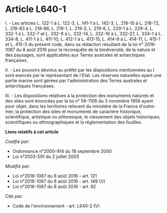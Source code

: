 # Article L640-1

I. - Les articles L. 122-1 à L. 122-3, L. 141-1 à L. 142-3, L. 218-10 à L. 218-72, L. 218-83 à L. 218-86, L. 219-1, L. 219-2,
L. 219-6, L. 229-1 à L. 229-4, L. 332-1 à L. 332-7 et L. 332-9 à L. 332-14, L. 332-16 à L. 332-27, L. 334-1 à L. 334-8, L.
411-1 à L. 411-10, L. 412-1 à L. 413-15, L. 414-9 à L. 414-11, L. 415-1 et L. 415-3 du présent code, dans sa rédaction
résultant de la loi n° 2016-1087 du 8 août 2016 pour la reconquête de la biodiversité, de la nature et des paysages, sont
applicables aux Terres australes et antarctiques françaises.

II. - Les pouvoirs dévolus au préfet par les dispositions mentionnées au I sont exercés par le représentant de l'Etat. Les
réserves naturelles ayant une partie marine sont gérées par l'administration des Terres australes et antarctiques françaises.

III. - Les dispositions relatives à la protection des monuments naturels et des sites sont énoncées par la loi n° 56-1106 du
3 novembre 1956 ayant pour objet, dans les territoires relevant du ministère de la France d'outre-mer, la protection des
sites et monuments de caractère historique, scientifique, artistique ou pittoresque, le classement des objets historiques,
scientifiques ou ethnographiques et la réglementation des fouilles.

**Liens relatifs à cet article**

_Codifié par_:

  - Ordonnance n°2000-914 du 18 septembre 2000
  - Loi n°2003-591 du 2 juillet 2003

_Modifié par_:

  - Loi n°2016-1087 du 8 août 2016 - art. 121
  - Loi n°2016-1087 du 8 août 2016 - art. 149 (V)
  - Loi n°2016-1087 du 8 août 2016 - art. 92

_Cité par_:

  - Code de l'environnement - art. L640-2 (V)
